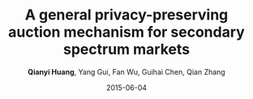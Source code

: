 ---
title: "A general privacy-preserving auction mechanism for secondary spectrum markets"
collection: publications
permalink: "/publication/2015-06-04"
excerpt: "Auctions are among the best-known market-based tools to solve the problem of dynamic spectrum redistribution. In recent years, a good number of strategy-proof auction mechanisms have been proposed to improve spectrum utilization and to prevent market manipulation. However, the issue of privacy preservation in spectrum auctions remains open. On the one hand, truthful bidding reveals bidders' private valuations of the spectrum. On the other hand, coverage/interference areas of the bidders may be revealed to determine conflicts. In this paper, we present PISA, which is a PrIvacy preserving and Strategy-proof Auction mechanism for spectrum allocation. PISA provides protection for both bid privacy and coverage/interference area privacy leveraging a privacy-preserving integer comparison protocol, which is well applicable in other contexts. We not only theoretically prove the privacy-preserving properties of …"
date: "2015-06-04"
venue: "IEEE/ACM Transactions on Networking 24 (3), 1881-1893, 2015"
paperurl: "http://www.cs.sjtu.edu.cn/~fwu/res/Paper/HGWCZ15TON.pdf"
author: "<strong>Qianyi Huang</strong>, Yang Gui, Fan Wu, Guihai Chen, Qian Zhang"
poster:
remark:
external_url: "https://dl.acm.org/doi/10.1109/TNET.2015.2434217"
---